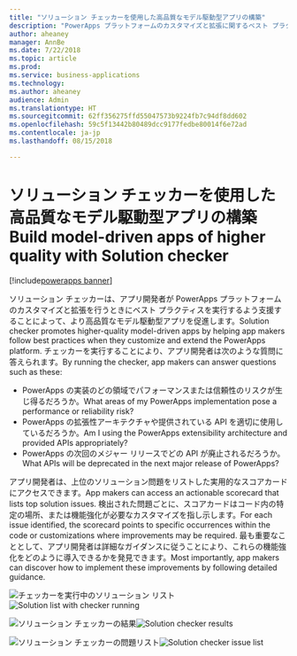```yaml
---
title: "ソリューション チェッカーを使用した高品質なモデル駆動型アプリの構築"
description: "PowerApps プラットフォームのカスタマイズと拡張に関するベスト プラクティスを実行します"
author: aheaney
manager: AnnBe
ms.date: 7/22/2018
ms.topic: article
ms.prod: 
ms.service: business-applications
ms.technology: 
ms.author: aheaney
audience: Admin
ms.translationtype: HT
ms.sourcegitcommit: 62ff356275ffd55047573b9224fb7c94df8dd602
ms.openlocfilehash: 59c5f13442b80489dcc9177fedbe80014f6e72ad
ms.contentlocale: ja-jp
ms.lasthandoff: 08/15/2018

---
```

# <a name="build-model-driven-apps-of-higher-quality-with-solution-checker"></a><span data-ttu-id="04225-103">ソリューション チェッカーを使用した高品質なモデル駆動型アプリの構築</span><span class="sxs-lookup"><span data-stu-id="04225-103">Build model-driven apps of higher quality with Solution checker</span></span>

[!include[powerapps banner](../includes/powerapps.md)]




<span data-ttu-id="04225-104">ソリューション チェッカーは、アプリ開発者が PowerApps プラットフォームのカスタマイズと拡張を行うときにベスト プラクティスを実行するよう支援することによって、より高品質なモデル駆動型アプリを促進します。</span><span class="sxs-lookup"><span data-stu-id="04225-104">Solution checker promotes higher-quality model-driven apps by helping app makers follow best practices when they customize and extend the PowerApps platform.</span></span> <span data-ttu-id="04225-105">チェッカーを実行することにより、アプリ開発者は次のような質問に答えられます。</span><span class="sxs-lookup"><span data-stu-id="04225-105">By running the checker, app makers can answer questions such as these:</span></span>

- <span data-ttu-id="04225-106">PowerApps の実装のどの領域でパフォーマンスまたは信頼性のリスクが生じ得るだろうか。</span><span class="sxs-lookup"><span data-stu-id="04225-106">What areas of my PowerApps implementation pose a performance or reliability risk?</span></span>
- <span data-ttu-id="04225-107">PowerApps の拡張性アーキテクチャや提供されている API を適切に使用しているだろうか。</span><span class="sxs-lookup"><span data-stu-id="04225-107">Am I using the PowerApps extensibility architecture and provided APIs appropriately?</span></span>
- <span data-ttu-id="04225-108">PowerApps の次回のメジャー リリースでどの API が廃止されるだろうか。</span><span class="sxs-lookup"><span data-stu-id="04225-108">What APIs will be deprecated in the next major release of PowerApps?</span></span>
 
<span data-ttu-id="04225-109">アプリ開発者は、上位のソリューション問題をリストした実用的なスコアカードにアクセスできます。</span><span class="sxs-lookup"><span data-stu-id="04225-109">App makers can access an actionable scorecard that lists top solution issues.</span></span> <span data-ttu-id="04225-110">検出された問題ごとに、スコアカードはコード内の特定の場所、または機能強化が必要なカスタマイズを指し示します。</span><span class="sxs-lookup"><span data-stu-id="04225-110">For each issue identified, the scorecard points to specific occurrences within the code or customizations where improvements may be required.</span></span> <span data-ttu-id="04225-111">最も重要なこととして、アプリ開発者は詳細なガイダンスに従うことにより、これらの機能強化をどのように導入できるかを発見できます。</span><span class="sxs-lookup"><span data-stu-id="04225-111">Most importantly, app makers can discover how to implement these improvements by following detailed guidance.</span></span>

<span data-ttu-id="04225-112">![チェッカーを実行中のソリューション リスト](media/01_SolutionList.jpg "ソリューション チェッカーを実行中")</span><span class="sxs-lookup"><span data-stu-id="04225-112">![Solution list with checker running](media/01_SolutionList.jpg "Solution checker running")</span></span>

<span data-ttu-id="04225-113">![ソリューション チェッカーの結果](media/02_Summary.jpg "ソリューション チェッカーの結果")</span><span class="sxs-lookup"><span data-stu-id="04225-113">![Solution checker results](media/02_Summary.jpg "Solution checker results")</span></span>

<span data-ttu-id="04225-114">![ソリューション チェッカーの問題リスト](media/03_IssueList.jpg "ソリューション チェッカーの問題リスト")</span><span class="sxs-lookup"><span data-stu-id="04225-114">![Solution checker issue list](media/03_IssueList.jpg "Solution checker issue list")</span></span>


